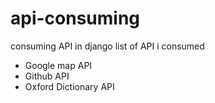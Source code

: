 # api-consuming
consuming API in django 
list of API i consumed
<ul>
 <li>Google map API</li>
 <li>Github API</li>
 <li>Oxford Dictionary API</li>
</ul>
